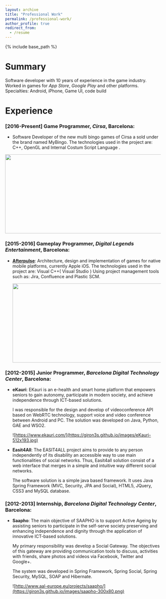 ```yaml
---
layout: archive
title: "Professional Work"
permalink: /professional-work/
author_profile: true
redirect_from:
  - /resume
---
```


{% include base_path %}

Summary
======
Software developer with 10 years of experience in the game industry. Worked in games for _App Store_,
_Google Play_ and other platforms.
Specialties: Android, iPhone, Game UI, code build

Experience
======

### [2016-Present] **Game Programmer**, _Cirsa_, Barcelona:  
  * Software Developer of the new multi bingo games of Cirsa a sold under the brand named MyBingo. 
	The technologies used in the project are: C++, OpenGL and Internal Costum Script Language . 

<p align="center">
	<a href="https://www.cirsa.com/">
	<img width="512" height="256" src="https://giron3s.github.io/images/cirsa-300x93.jpg" />
	</a>
</p>




### [2015-2016] **Gameplay Programmer**, _Digital Legends Entertainment_, Barcelona: 
  * **[Afterpulse](https://github.com/user/repo/blob/branch/other_file.md)**:
    Architecture, design and implementation of games for native mobile platforms, currently Apple iOS.
	The technologies used in the project are: Visual C++( Visual Studio )
	Using project management tools such as: Jira, Confluence and Plastic SCM.

	<p align="center">
	  <img width="512" height="256" src="https://giron3s.github.io/images/afterpulse-512x256.jpg">
	</p>
	
### [2012-2015] **Junior Programmer**, _Barcelona Digital Technology Center_, Barcelona:
  * **eKauri**:
	EKauri is an e-health and smart home platform that empowers seniors to gain autonomy, participate in modern society, and achieve independence through ICT-based solutions.

	I was responsible for the design and develop of videoconference API based on WebRTC technology, support voice and video conference between Android and PC. 
	The solution was developed on Java, Python, GAE and WSO2.

  
	![https://www.ekauri.com/](https://giron3s.github.io/images/eKauri-512x193.jpg)

  * **Easit4All**: 
	The EASIT4ALL project aims to provide to any person independently of its disability an accessible way to use main functionalities of social networks. Thus, Easit4all solution consist of a web interface that merges in a simple and intuitive way different social networks.

    The software solution is a simple java based framework. It uses Java Spring Framework (MVC, Security, JPA and Social), HTML5, JQuery, CSS3 and MySQL database.

### [2012-2013] **Internship**, _Barcelona Digital Technology Center_, Barcelona: 
  * **Saapho**:
	The main objective of SAAPHO is to support Active Ageing by assisting seniors to participate in the self-serve society preserving and enhancing independence and dignity through the application of innovative ICT-based solutions.

	My primary responsibility was develop a Social Gateway. The objectives of this gateway are providing communication tools to discuss, activities with friends, share photos and videos via Facebook, Twitter and Google+.
	
	The system was developed in Spring Framework, Spring Social, Spring Security, MySQL, SOAP and Hibernate.

	![http://www.aal-europe.eu/projects/saapho/](https://giron3s.github.io/images/saapho-300x80.png)


